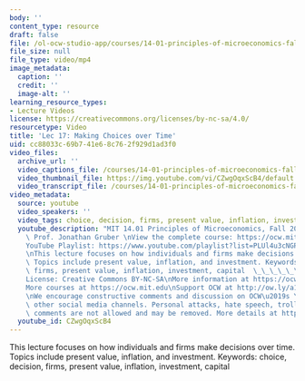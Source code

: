 ```yaml
---
body: ''
content_type: resource
draft: false
file: /ol-ocw-studio-app/courses/14-01-principles-of-microeconomics-fall-2023/1401-lecture17-2023nov06_360p_16_9.mp4
file_size: null
file_type: video/mp4
image_metadata:
  caption: ''
  credit: ''
  image-alt: ''
learning_resource_types:
- Lecture Videos
license: https://creativecommons.org/licenses/by-nc-sa/4.0/
resourcetype: Video
title: 'Lec 17: Making Choices over Time'
uid: cc88033c-69b7-41e6-8c76-2f929d1ad3f0
video_files:
  archive_url: ''
  video_captions_file: /courses/14-01-principles-of-microeconomics-fall-2023/1Y-NeiZlohmPQGLJHEpvv62AasKDgpqVL_transcript.webvtt
  video_thumbnail_file: https://img.youtube.com/vi/CZwgOqxScB4/default.jpg
  video_transcript_file: /courses/14-01-principles-of-microeconomics-fall-2023/1Y-NeiZlohmPQGLJHEpvv62AasKDgpqVL_transcript.pdf
video_metadata:
  source: youtube
  video_speakers: ''
  video_tags: choice, decision, firms, present value, inflation, investment, capital
  youtube_description: "MIT 14.01 Principles of Microeconomics, Fall 2023 \nInstructor:\
    \ Prof. Jonathan Gruber \nView the complete course: https://ocw.mit.edu/14-01F23\n\
    YouTube Playlist: https://www.youtube.com/playlist?list=PLUl4u3cNGP60V7HxLYRaJMbFzP77bzEjb\n\
    \nThis lecture focuses on how individuals and firms make decisions over time.\
    \ Topics include present value, inflation, and investment. Keywords: choice, decision,\
    \ firms, present value, inflation, investment, capital  \_\_\_\_\_\_ \t\t\t\n\n\
    License: Creative Commons BY-NC-SA\nMore information at https://ocw.mit.edu/terms\n\
    More courses at https://ocw.mit.edu\nSupport OCW at http://ow.ly/a1If50zVRlQ\n\
    \nWe encourage constructive comments and discussion on OCW\u2019s YouTube and\
    \ other social media channels. Personal attacks, hate speech, trolling, and inappropriate\
    \ comments are not allowed and may be removed. More details at https://ocw.mit.edu/comments."
  youtube_id: CZwgOqxScB4
---
```

This lecture focuses on how individuals and firms make decisions over time. Topics include present value, inflation, and investment. Keywords: choice, decision, firms, present value, inflation, investment, capital